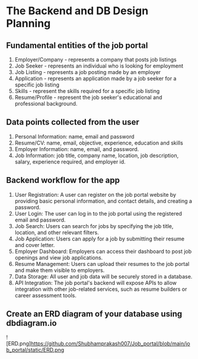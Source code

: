 # The Backend and DB Design Planning

## Fundamental entities of the job portal

1. Employer/Company - represents a company that posts job listings
2. Job Seeker - represents an individual who is looking for employment
3. Job Listing - represents a job posting made by an employer
4. Application - represents an application made by a job seeker for a specific job listing
5. Skills - represent the skills required for a specific job listing
6. Resume/Profile - represent the job seeker's educational and professional background. 

## Data points collected from the user

1. Personal Information: name, email and password
2. Resume/CV: name, email, objective, experience, education and skills
3. Employer Information: name, email, and password.
4. Job Information: job title, company name, location, job description, salary, experience required, and employer id.

## Backend workflow for the app

1. User Registration: A user can register on the job portal website by providing basic personal information, and contact details, and creating a password.
2. User Login: The user can log in to the job portal using the registered email and password.
3. Job Search: Users can search for jobs by specifying the job title, location, and other relevant filters.
4. Job Application: Users can apply for a job by submitting their resume and cover letter.
5. Employer Dashboard: Employers can access their dashboard to post job openings and view job applications.
6. Resume Management: Users can upload their resumes to the job portal and make them visible to employers.
7. Data Storage: All user and job data will be securely stored in a database.
8. API Integration: The job portal's backend will expose APIs to allow integration with other job-related services, such as resume builders or career assessment tools.

## Create an ERD diagram of your database using dbdiagram.io

![ERD.png]https://github.com/Shubhamprakash007/Job_portal/blob/main/job_portal/static/ERD.png